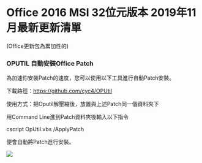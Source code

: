 # Office 2016 MSI 32位元版本 2019年11月最新更新清單
(Office更新包為累加性的)


### OPUTIL 自動安裝Office Patch

為加速你安裝Patch的速度，您可以使用以下工具進行自動Patch安裝。

下載路徑：https://github.com/cyc4/OPUtil

使用方式：把Oputil解壓縮後，放置與上述Patch同一個資料夾下

用Command Line進到Patch資料夾後輸入以下指令

cscript OpUtil.vbs /ApplyPatch

便會自動將Patch進行安裝。

![](https://i.imgur.com/92Qs0Os.png)
